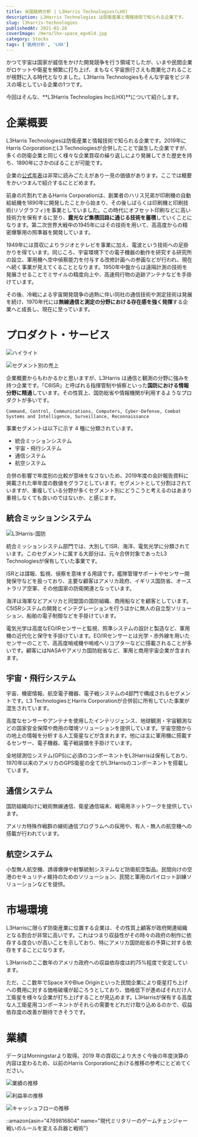 ```yaml
---
title: 米国銘柄分析 | L3Harris Technologies(LHX)
description: L3Harris Technologies は防衛産業と情報技術で知られる企業です。
slug: l3harris-technologies
publishedAt: 2021-01-28
coverImage: /Hero/lhx-space_egv6ld.jpg
category: Stocks
tags: ['銘柄分析', 'LHX']
---
```


かつて宇宙は国家が威信をかけた開発競争を行う領域でしたが、いまや民間企業がロケットや衛星を頻繁に打ち上げ、まもなく宇宙旅行さえも商業化されることが視野に入る時代となりました。L3Harris Technologiesもそんな宇宙をビジネスの場としている企業の1つです。

今回はそんな、**L3Harris Technologies Inc(LHX)**について紹介します。

# 企業概要

L3Harris Technologiesは防衛産業と情報技術で知られる企業です。2019年にHarris CorporationとL3 Technologiesが合併したことで誕生した企業ですが、多くの防衛企業と同じく様々な企業買収の繰り返しにより発展してきた歴史を持ち、1890年にさかのぼることが可能です。

企業の[公式年表](https://www.l3harris.com/company/our-history)は非常に読みごたえがあり一見の価値があります。ここでは概要をかいつまんで紹介するにとどめます。

前身の片割れであるHarris Corporationは、創業者のハリス兄弟が印刷機の自動給紙機を1890年に開発したことから始まり、その後しばらくは印刷機と印刷技術(リソグラフィ)を事業としていました。この時代にオフセット印刷などに高い技術力を保有するに至り、**露光など集積回路に通じる技術を蓄積**していくことになります。第二次世界大戦中の1945年にはその技術を用いて、高高度からの精密爆撃用の照準器を開発しています。

1949年には買収によりラジオとテレビを事業に加え、電波という技術への足掛かりを得ています。同じころ、宇宙環境下での電子機器の動作を研究する研究所の設立、軍用機へ空中偵察能力を付与する改修計画への参画などが行われ、現在へ続く事業が見えてくることとなります。1950年中盤からは遠隔計測の技術を発展させることでミサイルの精度向上や、高速飛行物の追跡アンテナなどを手掛けています。

その後、冷戦による宇宙開発競争の過熱に伴い同社の通信技術や測定技術は発展を続け、1970年代には**無線通信と測定の分野における存在感を強く発揮**する企業へと成長し、現在に至っています。

# プロダクト・サービス

![ハイライト](/Stocks/lhx-highlights_nap3pd.jpg)

![セグメント別の売上](/Stocks/lhx-segments_teqjav.png)

企業概要からもわかるかと思いますが、L3Harris は通信と観測の分野に強みを持つ企業です。「C6ISR」と呼ばれる指揮管制や偵察といった**国防における情報分野に精通**しています。その性質上、国防総省や情報機関が利用するようなプロダクトが多いです。

```
Command, Control, Communications, Computers, Cyber-Defense, Combat Systems and Intelligence, Surveillance, Reconnaissance
```

事業セグメントは以下に示す 4 種に分類されています。

- 統合ミッションシステム
- 宇宙・飛行システム
- 通信システム
- 航空システム

合併の影響で年度別の比較が意味をなさないため、2019年度の会計報告資料に掲載された単年度の数値をグラフとしています。セグメントとして分割はされていますが、重複している分野が多くセグメント別にどうこうと考えるのはあまり重視しなくても良いのではないか、と感じます。

## 統合ミッションシステム

![L3Harris-国防](/Stocks/lhx-banner-defense_jeodsf.jpg)

統合ミッションシステム部門では、大別してISR、海洋、電気光学に分類されています。このセグメントに属する大部分は、元々合併対象であったL3 Technologiesが保有していた事業です。

ISRとは諜報、監視、偵察を意味する用語です。艦隊管理サポートやセンサー開発保守などを扱っており、主要な顧客はアメリカ政府、イギリス国防省、オーストラリア空軍、その他国家の防衛関連となっています。

海洋は海軍などアメリカと同盟国の国防組織、商用船などを顧客としています。C5ISRシステムの開発とインテグレーションを行うほかに無人の自立型ソリューション、船舶の電子制御などを手掛けています。

電気光学は高度なEO/IRセンサーと監視、照準システムの設計と製造など、軍用機の近代化と保守を手掛けています。EO/IRセンサーとは光学・赤外線を用いたセンサーのことで、高高度哨戒機や哨戒ヘリコプターなどに搭載されることが多いです。顧客にはNASAやアメリカ国防総省など、軍用と商用宇宙企業が含まれます。

## 宇宙・飛行システム

宇宙、機密情報、航空電子機器、電子戦システムの4部門で構成されるセグメントです。L3 TechnologiesとHarris Corporationが合併前に所有していた事業が混生されています。

高度なセンサーやアンテナを使用したインテリジェンス、地球観測・宇宙観測などの国家安全保障や商用の環境ソリューションを提供しています。宇宙空間からの地上の情報を分析する人工衛星などが含まれます。他には主に軍用機に搭載するセンサー、電子機器、電子戦装備を手掛けています。

全地球測位システム(GPS)に必須のコンポーネントをL3Harrisは保有しており、1970年以来のアメリカのGPS衛星の全てがL3Harrisのコンポーネントを搭載しています。

## 通信システム

国防組織向けに戦術無線通信、衛星通信端末、戦場用ネットワークを提供しています。

アメリカ特殊作戦群の線術通信プログラムへの採用や、有人・無人の航空機への搭載が行われています。

## 航空システム

小型無人航空機、誘導爆弾や射撃統制システムなど防衛航空製品。民間向けの空港のセキュリティ維持のためのソリューション、民間と軍用のパイロット訓練ソリューションなどを提供。

# 市場環境

L3Harrisに限らず防衛産業に位置する企業は、その性質上顧客が政府関連組織となる割合が非常に高いです。これはつまり収益性がその時々の政府の制作に依存する度合いが高いことを示しており、特にアメリカ国防総省の予算に対する依存をすることになります。

L3Harrisのここ数年のアメリカ政府への収益依存度は約75%程度で安定しています。

ただ、ここ数年でSpace XやBlue Originといった民間企業により衛星打ち上げへの費用に対する価格破壊が起ころうとしており、価格低下が進めばそれだけ人工衛星を様々な企業が打ち上げすることが見込めます。L3Harrisが保有する高度な人工衛星用コンポーネントがそれらの需要をどれだけ取り込めるのかで、収益依存度の改善が期待できそうです。

# 業績

データはMorningstarより取得。2019 年の買収により大きく今後の年度決算の内容は変わるため、以前のHarris Corporationにおける推移の参考にとどめてください。

![業績の推移](/Stocks/lhx-revenue_vvnozq.png)

![利益率の推移](/Stocks/lhx-margin_liukdy.png)

![キャッシュフローの推移](/Stocks/lhx-cashflow_yci4bp.png)

::amazon{asin="4769816804" name="現代ミリタリーのゲームチェンジャー 戦いのルールを変える兵器と戦術"}
